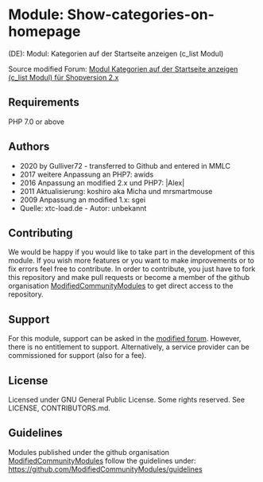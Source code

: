 # Module: Show-categories-on-homepage
(DE): Modul: Kategorien auf der Startseite anzeigen (c_list Modul)

Source modified Forum: [Modul Kategorien auf der Startseite anzeigen (c_list Modul) für Shopversion 2.x](https://www.modified-shop.org/forum/index.php?topic=1223.0)

## Requirements
PHP 7.0 or above

## Authors
- 2020 by Gulliver72 - transferred to Github and entered in MMLC
- 2017 weitere Anpassung an PHP7: awids
- 2016 Anpassung an modified 2.x und PHP7: |Alex|
- 2011 Aktualisierung: koshiro aka Micha und mrsmartmouse
- 2009 Anpassung an modified 1.x: sgei
- Quelle: xtc-load.de - Autor: unbekannt

## Contributing
We would be happy if you would like to take part in the development of this module. If you wish more features or you want to make improvements or to fix errors feel free to contribute. In order to contribute, you just have to fork this repository and make pull requests or become a member of the github organisation [ModifiedCommunityModules](https://github.com/ModifiedCommunityModules) to get direct access to the repository.

## Support
For this module, support can be asked in the [modified forum](https://www.modified-shop.org/forum/). However, there is no entitlement to support. Alternatively, a service provider can be commissioned for support (also for a fee).

## License
Licensed under GNU General Public License. Some rights reserved. See LICENSE, CONTRIBUTORS.md.

## Guidelines
Modules published under the github organisation [ModifiedCommunityModules](https://github.com/) follow the guidelines under: https://github.com/ModifiedCommunityModules/guidelines

